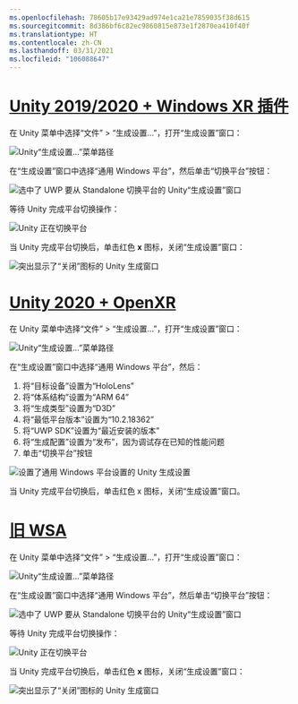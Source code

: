 ```yaml
---
ms.openlocfilehash: 78605b17e93429ad974e1ca21e7859035f38d615
ms.sourcegitcommit: 8d386bf6c82ec9860815e873e1f2870ea410f40f
ms.translationtype: HT
ms.contentlocale: zh-CN
ms.lasthandoff: 03/31/2021
ms.locfileid: "106088647"
---
```

# <a name="unity-20192020--windows-xr-plugin"></a>[Unity 2019/2020 + Windows XR 插件](#tab/winxr)

在 Unity 菜单中选择“文件” > “生成设置...”，打开“生成设置”窗口： 

![Unity“生成设置...”菜单路径](../images/mr-learning-base/base-02-section2-step1-1.png)

在“生成设置”窗口中选择“通用 Windows 平台”，然后单击“切换平台”按钮： 

![选中了 UWP 要从 Standalone 切换平台的 Unity“生成设置”窗口](../images/mr-learning-base/base-02-section2-step1-2.png)

等待 Unity 完成平台切换操作：

![Unity 正在切换平台](../images/mr-learning-base/base-02-section2-step1-3.png)

当 Unity 完成平台切换后，单击红色 **x** 图标，关闭“生成设置”窗口：

![突出显示了“关闭”图标的 Unity 生成窗口](../images/mr-learning-base/base-02-section2-step1-4.png)

# <a name="unity-2020--openxr"></a>[Unity 2020 + OpenXR](#tab/openxr)

在 Unity 菜单中选择“文件” > “生成设置...”，打开“生成设置”窗口： 

![Unity“生成设置...”菜单路径](../images/mr-learning-base/base-02-section2-step1-1.png)

在“生成设置”窗口中选择“通用 Windows 平台”，然后：
1.  将“目标设备”设置为“HoloLens” 
2.  将“体系结构”设置为“ARM 64” 
3.  将“生成类型”设置为“D3D” 
4.  将“最低平台版本”设置为“10.2.18362” 
5.  将“UWP SDK”设置为“最近安装的版本” 
6.  将“生成配置”设置为“发布”，因为调试存在已知的性能问题 
7.  单击“切换平台”按钮


![设置了通用 Windows 平台设置的 Unity 生成设置](../images/mr-learning-base/base-02-section2-step1-2-openxr.png)

当 Unity 完成平台切换后，单击红色 x 图标，关闭“生成设置”窗口。

# <a name="legacy-wsa"></a>[旧 WSA](#tab/wsa)

在 Unity 菜单中选择“文件” > “生成设置...”，打开“生成设置”窗口： 

![Unity“生成设置...”菜单路径](../images/mr-learning-base/base-02-section2-step1-1.png)

在“生成设置”窗口中选择“通用 Windows 平台”，然后单击“切换平台”按钮： 

![选中了 UWP 要从 Standalone 切换平台的 Unity“生成设置”窗口](../images/mr-learning-base/base-02-section2-step1-2.png)

等待 Unity 完成平台切换操作：

![Unity 正在切换平台](../images/mr-learning-base/base-02-section2-step1-3.png)

当 Unity 完成平台切换后，单击红色 **x** 图标，关闭“生成设置”窗口：

![突出显示了“关闭”图标的 Unity 生成窗口](../images/mr-learning-base/base-02-section2-step1-4.png)
